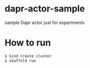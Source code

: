 # dapr-actor-sample
sample Dapr actor just for experiments

# How to run

```bash
$ kind create cluster
$ skaffold run
```
